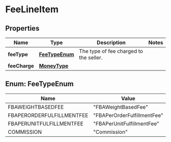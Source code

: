 # FeeLineItem

## Properties
Name | Type | Description | Notes
------------ | ------------- | ------------- | -------------
**feeType** | [**FeeTypeEnum**](#FeeTypeEnum) | The type of fee charged to the seller. | 
**feeCharge** | [**MoneyType**](MoneyType.md) |  | 

<a name="FeeTypeEnum"></a>
## Enum: FeeTypeEnum
Name | Value
---- | -----
FBAWEIGHTBASEDFEE | &quot;FBAWeightBasedFee&quot;
FBAPERORDERFULFILLMENTFEE | &quot;FBAPerOrderFulfillmentFee&quot;
FBAPERUNITFULFILLMENTFEE | &quot;FBAPerUnitFulfillmentFee&quot;
COMMISSION | &quot;Commission&quot;
